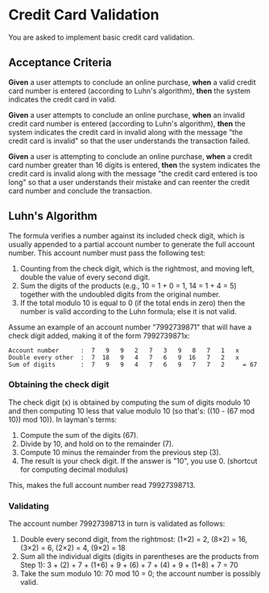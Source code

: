# Credit Card Validation

You are asked to implement basic credit card validation. 

## Acceptance Criteria

**Given** a user attempts to conclude an online purchase, **when** a valid credit card number is entered (according to Luhn's algorithm), **then** the system indicates the credit card in valid.

**Given** a user attempts to conclude an online purchase, **when** an invalid credit card number is entered (according to Luhn's algorithm), **then** the system indicates the credit card in invalid along with the message "the credit card is invalid" so that the user understands the transaction failed.

**Given** a user is attempting to conclude an online purchase, **when** a credit card number greater than 16 digits is entered, **then** the system indicates the credit card is invalid along with the message "the credit card entered is too long" so that a user understands their mistake and can reenter the credit card number and conclude the transaction.



## Luhn's Algorithm

The formula verifies a number against its included check digit, which is usually appended to a partial account number to generate the full account number. This account number must pass the following test:

1. Counting from the check digit, which is the rightmost, and moving left, double the value of every second digit.
1. Sum the digits of the products (e.g., 10 = 1 + 0 = 1, 14 = 1 + 4 = 5) together with the undoubled digits from the original number.
1. If the total modulo 10 is equal to 0 (if the total ends in zero) then the number is valid according to the Luhn formula; else it is not valid.

Assume an example of an account number "7992739871" that will have a check digit added, making it of the form 7992739871x:

    Account number      :  7   9   9   2   7   3   9   8   7   1   x
    Double every other  :  7  18   9   4   7   6   9  16   7   2   x
    Sum of digits       :  7   9   9   4   7   6   9   7   7   2	 = 67

### Obtaining the check digit

The check digit (x) is obtained by computing the sum of digits modulo 10 and then computing 10 less that value modulo 10 (so that's: ((10 - (67 mod 10)) mod 10)). In layman's terms:

1. Compute the sum of the digits (67).
1. Divide by 10, and hold on to the remainder (7).
1. Compute 10 minus the remainder from the previous step (3).
1. The result is your check digit. If the answer is "10", you use 0. (shortcut for computing decimal modulus)

This, makes the full account number read 79927398713.

### Validating

The account number 79927398713 in turn is validated as follows:

1. Double every second digit, from the rightmost: (1×2) = 2, (8×2) = 16, (3×2) = 6, (2×2) = 4, (9×2) = 18
1. Sum all the individual digits (digits in parentheses are the products from Step 1): 3 + (2) + 7 + (1+6) + 9 + (6) + 7 + (4) + 9 + (1+8) + 7 = 70
1. Take the sum modulo 10: 70 mod 10 = 0; the account number is possibly valid.
